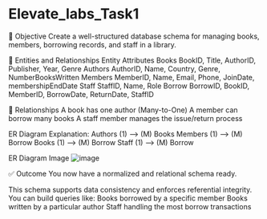 # Elevate_labs_Task1

🎯 Objective
Create a well-structured database schema for managing books, members, borrowing records, and staff in a library.

🧩 Entities and Relationships
Entity	Attributes
Books	BookID, Title, AuthorID, Publisher, Year, Genre
Authors	AuthorID, Name, Country, Genre, NumberBooksWritten
Members	MemberID, Name, Email, Phone, JoinDate, membershipEndDate
Staff	StaffID, Name, Role
Borrow	BorrowID, BookID, MemberID, BorrowDate, ReturnDate, StaffID

🔗 Relationships
A book has one author (Many-to-One)
A member can borrow many books
A staff member manages the issue/return process

ER Diagram Explanation:
Authors (1) ⟶ (M) Books
Members (1) ⟶ (M) Borrow
Books (1) ⟶ (M) Borrow
Staff (1) ⟶ (M) Borrow

ER Diagram Image
![image](https://github.com/user-attachments/assets/a4f5f3e0-d9aa-4843-8f70-f665d9caa1f8)


✅ Outcome
You now have a normalized and relational schema ready.

This schema supports data consistency and enforces referential integrity.
You can build queries like:
Books borrowed by a specific member
Books written by a particular author
Staff handling the most borrow transactions



